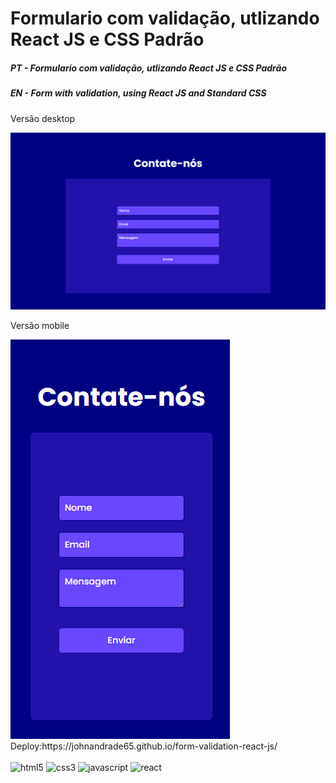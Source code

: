 # Formulario com validação, utlizando React JS e CSS Padrão
<h5>PT - Formulario com validação, utlizando React JS e CSS Padrão</h5>
<h5>EN - Form with validation, using React JS and Standard CSS</h5>

<p>Versão desktop</p>
<img src="./imgs-readme/readme.png" alt="Screen Capture">
<p>Versão mobile</p>
<img src="./imgs-readme/readme2.png" alt="Screen Capture">
Deploy:https://johnandrade65.github.io/form-validation-react-js/
﻿<div style="display: inline_block"><br/>
  <img alt="html5" src="https://img.shields.io/badge/HTML5-E34F26?style=for-the-badge&logo=html5&logoColor=white"/>
  <img alt="css3" src="https://img.shields.io/badge/CSS3-1572B6?style=for-the-badge&logo=css3&logoColor=white"/>
  <img alt="javascript" src="https://img.shields.io/badge/JavaScript-323330?style=for-the-badge&logo=javascript&logoColor=F7DF1E"/>
  <img alt="react" src="https://img.shields.io/badge/React-20232A?style=for-the-badge&logo=react&logoColor=61DAFB"/>
</div>
